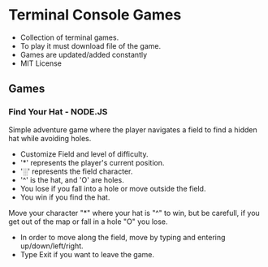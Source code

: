 # Terminal Console Games
- Collection of terminal games.
- To play it must download file of the game.
- Games are updated/added constantly
- MIT License

## Games
### Find Your Hat - NODE.JS
Simple adventure game where the player navigates a field to find a hidden hat while avoiding holes.
- Customize Field and level of difficulty.
- '*' represents the player's current position.
- '░' represents the field character.
- '^' is the hat, and 'O' are holes.
- You lose if you fall into a hole or move outside the field.
- You win if you find the hat.

Move your character "*" where your hat is "^" to win, but be carefull, if you get out of the map or fall in a hole "O" you lose.
- In order to move along the field, move by typing and entering up/down/left/right.
- Type Exit if you want to leave the game.
